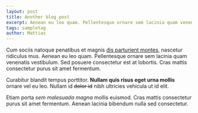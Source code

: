 ```yaml
---
layout: post
title: Another blog post
excerpt: Aenean eu leo quam. Pellentesque ornare sem lacinia quam venenatis vestibulum. Sed posuere consectetur est at lobortis. Cras mattis consectetur purus sit amet fermentum.
tags: sampletag
author: Mattias
---
```


Cum sociis natoque penatibus et magnis [dis parturient montes](#), nascetur ridiculus mus. Aenean eu leo quam. Pellentesque ornare sem lacinia quam venenatis vestibulum. Sed posuere consectetur est at lobortis. Cras mattis consectetur purus sit amet fermentum.

Curabitur blandit tempus porttitor. **Nullam quis risus eget urna mollis** ornare vel eu leo. Nullam id ~~dolor id~~ nibh ultricies vehicula ut id elit.

Etiam porta *sem malesuada magna* mollis euismod. Cras mattis consectetur purus sit amet fermentum. Aenean lacinia bibendum nulla sed consectetur.
